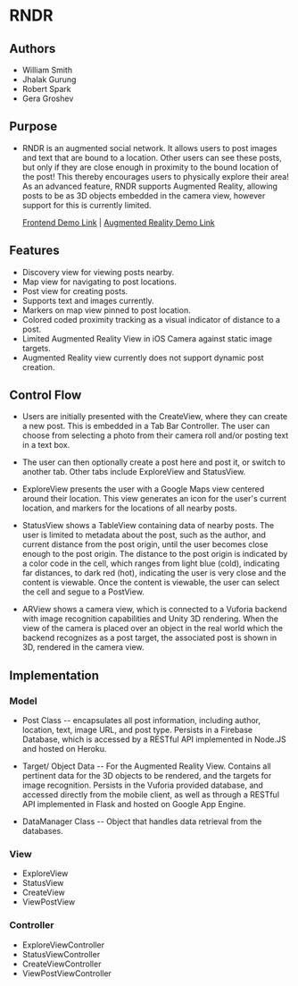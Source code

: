 # RNDR

## Authors
* William Smith
* Jhalak Gurung
* Robert Spark
* Gera Groshev

## Purpose
* RNDR is an augmented social network. It allows users to post images and text
	that are bound to a location. Other users can see these posts, but only if
	they are close enough in proximity to the bound location of the post! This
	thereby encourages users to physically explore their area! As an advanced
	feature, RNDR supports Augmented Reality, allowing posts to be as 3D objects
	embedded in the camera view, however support for this is currently limited.

	[Frontend Demo Link](https://youtu.be/R-x-eO138Xw) | 
	[Augmented Reality Demo Link](https://youtu.be/b8fywEQZPy4)

## Features
* Discovery view for viewing posts nearby.
* Map view for navigating to post locations.
* Post view for creating posts.
* Supports text and images currently.
* Markers on map view pinned to post location.
* Colored coded proximity tracking as a visual indicator of distance to a post.
* Limited Augmented Reality View in iOS Camera against static image targets.
* Augmented Reality view currently does not support dynamic post creation.

## Control Flow
* Users are initially presented with the CreateView, where they can create a new
	post. This is embedded in a Tab Bar Controller. The user can choose from
	selecting a photo from their camera roll and/or posting text in a text box.

* The user can then optionally create a post here and post it, or switch to
	another tab. Other tabs include ExploreView and StatusView.

* ExploreView presents the user with a Google Maps view centered around their
	location. This view generates an icon for the user's current location, and
	markers for the locations of all nearby posts.

* StatusView shows a TableView containing data of nearby posts. The user is
	limited to metadata about the post, such as the author, and current distance
	from the post origin, until the user becomes close enough to the post origin.
	The distance to the post origin is indicated by a color code in the cell,
	which ranges from light blue (cold), indicating far distances, to dark red
	(hot), indicating the user is very close and the content is viewable. Once the
	content is viewable, the user can select the cell and segue to a PostView.

* ARView shows a camera view, which is connected to a Vuforia backend with
	image recognition capabilities and Unity 3D rendering. When the view of the
	camera is placed over an object in the real world which the backend recognizes
	as a post target, the associated post is shown in 3D, rendered in the camera
	view.

## Implementation
### Model
* Post Class -- encapsulates all post information, including author, location,
	text, image URL, and post type. Persists in a Firebase Database, which is
	accessed by a RESTful API implemented in Node.JS and hosted on Heroku.

* Target/ Object Data -- For the Augmented Reality View. Contains all pertinent
	data for the 3D objects to be rendered, and the targets for image recognition.
	Persists in the Vuforia provided database, and accessed directly from the
	mobile client, as well as through a RESTful API implemented in Flask and
	hosted on Google App Engine.

* DataManager Class -- Object that handles data retrieval from the databases.

### View
* ExploreView
* StatusView
* CreateView
* ViewPostView

### Controller
* ExploreViewController
* StatusViewController
* CreateViewController
* ViewPostViewController
